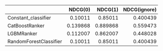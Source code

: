 |                        |   NDCG(0) |   NDCG(1) |   NDCG(ignore) |   NDCG(all) |
|:-----------------------|----------:|----------:|---------------:|------------:|
| Constant_classifier    |  0.10011  |  0.85011  |       0.400439 |    0.365642 |
| CatBoostRanker         |  0.139868 |  0.889868 |       0.559473 |    0.448856 |
| LGBMRanker             |  0.112007 |  0.862007 |       0.448028 |    0.491057 |
| RandomForestClassifier |  0.10011  |  0.85011  |       0.400439 |    0.364892 |